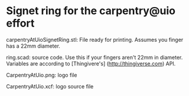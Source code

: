 # Signet ring for the carpentry@uio effort

carpentryAtUioSignetRing.stl: File ready for printing. Assumes you finger has a 22mm diameter.

ring.scad: source code. Use this if your fingers aren't 22mm in diameter. Variables are according to [Thingivere's] (http://thingiverse.com) API. 

CarpentryAtUio.png: logo file

CarpentryAtUio.xcf: logo source file
